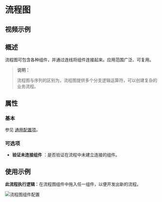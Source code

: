 # 流程图

## 视频示例

## 概述

流程图可包含各种组件，并通过连线将组件连接起来。应用范围广泛、可复用。

>**说明：**
>
>流程图与序列的区别为，流程图提供多个分支逻辑运算符，可以创建复杂的业务流程。

## 属性

### 基本

参见 [通用配置项](../Appendix/CommonConfigurationItems.md)。

### 可选项

- **验证未连接组件** ：是否验证在流程中未建立连接的组件。

## 使用示例

**此流程执行逻辑**：在流程图组件中拖入任一组件，以便开发出新的流程。

![流程图组件配置](https://docimages.blob.core.chinacloudapi.cn/images/Activities/flowchart-2.png)
